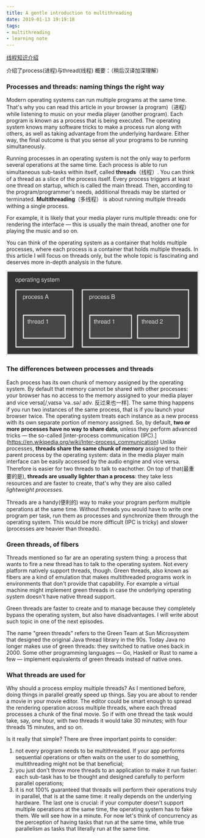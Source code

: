 ```yaml
---
title: A gentle introduction to multithreading
date: 2019-01-13 19:19:18
tags:
- multithreading
- learning note
---
```

[线程知识介绍](https://www.internalpointers.com/post/gentle-introduction-multithreading)

介绍了process(进程)与thread(线程)
概要：（稍后汉译加深理解）
### Processes and threads: naming things the right way
Modern operating systems can run multiple programs at the same time. That's why you can read this article in your browser (a program)（进程） while listening to music on your media player (another program). Each program is known as a process that is being executed. The operating system knows many software tricks to make a process run along with others, as well as taking advantage from the underlying hardware. Either way, the final outcome is that you sense all your programs to be running simultaneously.

Running processes in an operating system is not the only way to perform several operations at the same time. Each process is able to run simultaneous sub-tasks within itself, called **threads**（线程）. You can think of a thread as a slice of the process itself. Every process triggers at least one thread on startup, which is called the main thread. Then, according to the program/programmer's needs, additional threads may be started or terminated. **Multithreading**（多线程） is about running multiple threads withing a single process.

For example, it is likely that your media player runs multiple threads: one for rendering the interface — this is usually the main thread, another one for playing the music and so on.

You can think of the operating system as a container that holds multiple processes, where each process is a container that holds multiple threads. In this article I will focus on threads only, but the whole topic is fascinating and deserves more in-depth analysis in the future.

![1. Operating systems can be seen as a box that contains processes, which in turn contain one or more threads.](https://raw.githubusercontent.com/monocasual/internalpointers-files/master/2019/02/processes-threads.png)

### The differences between processes and threads
Each process has its own chunk of memory assigned by the operating system. By default that memory cannot be shared with other processes: your browser has no access to the memory assigned to your media player and vice versa[/ˌvaɪsə ˈvə..sə/ adv. 反过来也一样]. The same thing happens if you run two instances of the same process, that is if you launch your browser twice. The operating system treats each instance as a new process with its own separate portion of memory assigned. So, by default, **two or more processes have no way to share data**, unless they perform advanced tricks — the so-called [inter-process communication (IPC).]
(https://en.wikipedia.org/wiki/Inter-process_communication)
Unlike processes, **threads share the same chunk of memory** assigned to their parent process by the operating system: data in the media player main interface can be easily accessed by the audio engine and vice versa. Therefore is easier for two threads to talk to eachother. On top of that(最重要的是), **threads are usually lighter than a process**: they take less resources and are faster to create, that's why they are also called *lightweight processes.*

Threads are a handy(便利的) way to make your program perform multiple operations at the same time. Without threads you would have to write one program per task, run them as processes and synchronize them through the operating system. This would be more difficult (IPC is tricky) and slower (processes are heavier than threads).

### Green threads, of fibers
Threads mentioned so far are an operating system thing: a process that wants to fire a new thread has to talk to the operating system. Not every platform natively support threads, though. Green threads, also known as fibers are a kind of emulation that makes multithreaded programs work in environments that don't provide that capability. For example a virtual machine might implement green threads in case the underlying operating system doesn't have native thread support.

Green threads are faster to create and to manage because they completely bypass the operating system, but also have disadvantages. I will write about such topic in one of the next episodes.

The name "green threads" refers to the Green Team at Sun Microsystem that designed the original Java thread library in the 90s. Today Java no longer makes use of green threads: they switched to native ones back in 2000. Some other programming languages — Go, Haskell or Rust to name a few — implement equivalents of green threads instead of native ones.

### What threads are used for
Why should a process employ multiple threads? As I mentioned before, doing things in parallel greatly speed up things. Say you are about to render a movie in your movie editor. The editor could be smart enough to spread the rendering operation across multiple threads, where each thread processes a chunk of the final movie. So if with one thread the task would take, say, one hour, with two threads it would take 30 minutes; with four threads 15 minutes, and so on.

Is it really that simple? There are three important points to consider:

1. not every program needs to be multithreaded. If your app performs sequential operations or often waits on the user to do something, multithreading might not be that beneficial;
2. you just don't throw more threads to an application to make it run faster: each sub-task has to be thought and designed carefully to perform parallel operations;
3. it is not 100% guaranteed that threads will perform their operations truly in parallel, that is at the same time: it really depends on the underlying hardware.
The last one is crucial: if your computer doesn't support multiple operations at the same time, the operating system has to fake them. We will see how in a minute. For now let's think of concurrency as the perception of having tasks that run at the same time, while true parallelism as tasks that literally run at the same time.